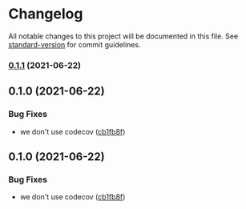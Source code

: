 # Changelog

All notable changes to this project will be documented in this file. See [standard-version](https://github.com/conventional-changelog/standard-version) for commit guidelines.

### [0.1.1](https://git.soma.salesforce.com/communities/1commerce/compare/v0.1.0...v0.1.1) (2021-06-22)

## 0.1.0 (2021-06-22)


### Bug Fixes

* we don't use codecov ([cb1fb8f](https://git.soma.salesforce.com/communities/1commerce/commit/cb1fb8fcf49e60ef4acad89f460b3b20c384b683))

## 0.1.0 (2021-06-22)


### Bug Fixes

* we don't use codecov ([cb1fb8f](https://git.soma.salesforce.com/communities/1commerce/commit/cb1fb8fcf49e60ef4acad89f460b3b20c384b683))
